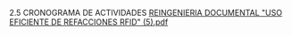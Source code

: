 2.5	CRONOGRAMA DE ACTIVIDADES
[REINGENIERIA DOCUMENTAL &quot;USO EFICIENTE DE REFACCIONES RFID&quot; (5).pdf](https://github.com/Roi-eiikova/Archivos-/files/8934912/REINGENIERIA.DOCUMENTAL.quot.USO.EFICIENTE.DE.REFACCIONES.RFID.quot.5.pdf)
